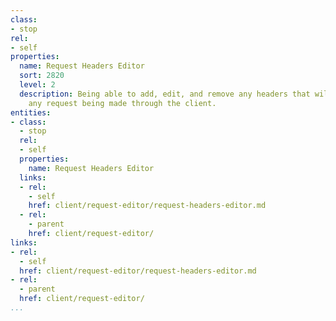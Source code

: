 ```yaml
---
class:
- stop
rel:
- self
properties:
  name: Request Headers Editor
  sort: 2820
  level: 2
  description: Being able to add, edit, and remove any headers that will be sent with
    any request being made through the client.
entities:
- class:
  - stop
  rel:
  - self
  properties:
    name: Request Headers Editor
  links:
  - rel:
    - self
    href: client/request-editor/request-headers-editor.md
  - rel:
    - parent
    href: client/request-editor/
links:
- rel:
  - self
  href: client/request-editor/request-headers-editor.md
- rel:
  - parent
  href: client/request-editor/
...
```

